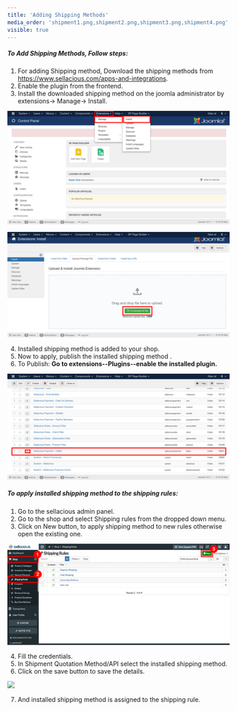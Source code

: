 ```yaml
---
title: 'Adding Shipping Methods'
media_order: 'shipment1.png,shipment2.png,shipment3.png,shipment4.png'
visible: true
---
```


##### **To Add Shipping Methods, Follow steps:**

1. For adding Shipping method, Download the shipping methods from https://www.sellacious.com/apps-and-integrations.
2. Enable the plugin from the frontend.
3. Install the downloaded shipping method on the joomla administrator by extensions-> Manage-> Install.

![](shipment1.png)

![](shipment2.png)

4. Installed shipping method is added to your shop.
5. Now to apply, publish the installed shipping method .
6. To Publish:
   **Go to extensions--Plugins--enable the installed plugin.**
   
![](shipment3.png)

##### **To apply installed shipping method to the shipping rules:**

1. Go to the sellacious admin panel.
2. Go to the shop and select Shipping rules from the dropped down menu.
3. Click on New button, to apply shipping method to new rules otherwise open the existing one.

![](shipment4.png)

4. Fill the credentials.
5. In Shipment Quotation Method/API select the installed shipping method.
6. Click on the save button to save the details.

![](shipment6.png)

7. And installed shipping method is assigned to the shipping rule.

   
